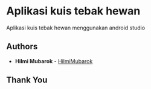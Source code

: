 # Aplikasi kuis tebak hewan

Aplikasi kuis tebak hewan menggunakan android studio

## Authors

* **Hilmi Mubarok** - [HilmiMubarok](https://github.com/HilmiMubarok)

## Thank You

